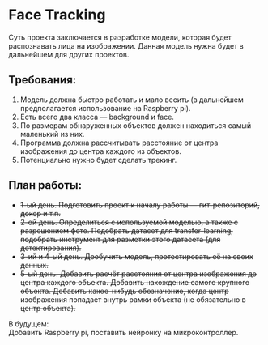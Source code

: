 # Face Tracking  

Суть проекта заключается в разработке модели, которая будет распознавать лица на изображении. Данная модель нужна будет в дальнейшем для других проектов.

## Требования: 
1. Модель должна быстро работать и мало весить (в дальнейшем предполагается использование на Raspberry pi).  
2. Есть всего два класса — background и face.  
3. По размерам обнаруженных объектов должен находиться самый маленький из них.  
4. Программа должна рассчитывать расстояние от центра изображения до центра каждого из объектов.  
5. Потенциально нужно будет сделать трекинг.

## План работы:  
- ~~1-ый день. Подготовить проект к началу работы — гит-репозиторий, докер и т.п.~~  
- ~~2-ой день. Определиться с используемой моделью, а также с разрешением фото. Подобрать датасет для transfer-learning, подобрать инструмент для разметки этого датасета (для детектирования).~~  
- ~~3-ий и 4-ый день. Дообучить модель, протестировать её на своих данных.~~  
- ~~5-ый день. Добавить расчёт расстояния от центра изображения до центра каждого объекта. Добавить нахождение самого крупного объекта. Добавить какое-нибудь обозначение, когда центр изображения попадает внутрь рамки объекта (не обязательно в центр объекта).~~  

В будущем:  
Добавить Raspberry pi, поставить нейронку на микроконтроллер.
